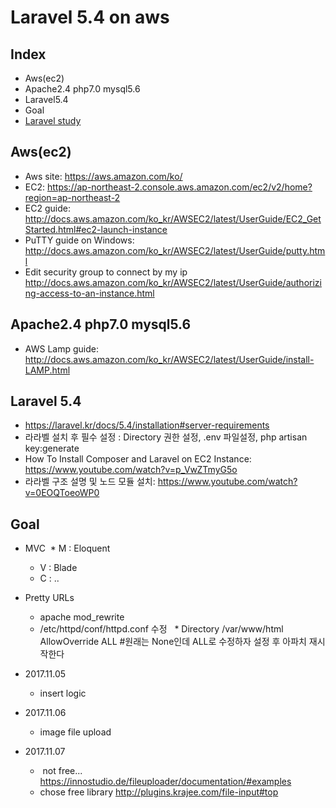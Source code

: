 # Laravel 5.4 on aws



## Index
* Aws(ec2) 
* Apache2.4 php7.0 mysql5.6 
* Laravel5.4
* Goal
* [Laravel study](https://github.com/in2020/laravel/blob/master/STUDY.md)

## Aws(ec2)
* Aws site: https://aws.amazon.com/ko/
* EC2: https://ap-northeast-2.console.aws.amazon.com/ec2/v2/home?region=ap-northeast-2
* EC2 guide: http://docs.aws.amazon.com/ko_kr/AWSEC2/latest/UserGuide/EC2_GetStarted.html#ec2-launch-instance
* PuTTY guide on Windows: http://docs.aws.amazon.com/ko_kr/AWSEC2/latest/UserGuide/putty.html
* Edit security group to connect by my ip http://docs.aws.amazon.com/ko_kr/AWSEC2/latest/UserGuide/authorizing-access-to-an-instance.html
## Apache2.4 php7.0 mysql5.6 
* AWS Lamp guide: http://docs.aws.amazon.com/ko_kr/AWSEC2/latest/UserGuide/install-LAMP.html

## Laravel 5.4
* https://laravel.kr/docs/5.4/installation#server-requirements
* 라라벨 설치 후 필수 설정 : Directory 권한 설정, .env 파일설정, php artisan key:generate
* How To Install Composer and Laravel on EC2 Instance: https://www.youtube.com/watch?v=p_VwZTmyG5o
* 라라벨 구조 설명 및 노드 모듈 설치: https://www.youtube.com/watch?v=0EOQToeoWP0


## Goal
* MVC
  * M : Eloquent 
  * V : Blade
  * C : ..
  
* Pretty URLs
  * apache mod_rewrite
  * /etc/httpd/conf/httpd.conf 수정
    * Directory /var/www/html AllowOverride ALL #원래는 None인데 ALL로 수정하자 설정 후 아파치 재시작한다

* 2017.11.05
	* insert logic 
* 2017.11.06	
	* image file upload
* 2017.11.07	
	*  not free... https://innostudio.de/fileuploader/documentation/#examples
  *  chose free library http://plugins.krajee.com/file-input#top

